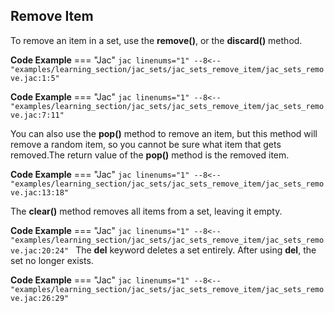 ## Remove Item
To remove an item in a set, use the **remove()**, or the **discard()** method.

**Code Example**
=== "Jac"
    ```jac linenums="1"
    --8<-- "examples/learning_section/jac_sets/jac_sets_remove_item/jac_sets_remove.jac:1:5"
    ```

**Code Example**
=== "Jac"
    ```jac linenums="1"
    --8<-- "examples/learning_section/jac_sets/jac_sets_remove_item/jac_sets_remove.jac:7:11"
    ```

You can also use the **pop()** method to remove an item, but this method will remove a random item, so you cannot be sure what item that gets removed.The return value of the **pop()** method is the removed item.

**Code Example**
=== "Jac"
    ```jac linenums="1"
    --8<-- "examples/learning_section/jac_sets/jac_sets_remove_item/jac_sets_remove.jac:13:18"
    ```

The **clear()** method removes all items from a set, leaving it empty.

**Code Example**
=== "Jac"
    ```jac linenums="1"
    --8<-- "examples/learning_section/jac_sets/jac_sets_remove_item/jac_sets_remove.jac:20:24"
    ```
The **del** keyword deletes a set entirely. After using **del**, the set no longer exists.

**Code Example**
=== "Jac"
    ```jac linenums="1"
    --8<-- "examples/learning_section/jac_sets/jac_sets_remove_item/jac_sets_remove.jac:26:29"
    ```